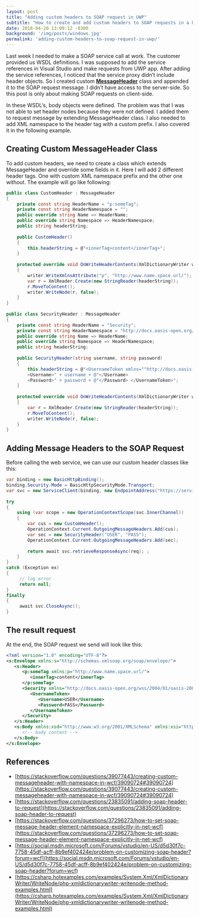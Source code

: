 ```yaml
---
layout: post
title: "Adding custom headers to SOAP request in UWP"
subtitle: "How to create and add custom headers to SOAP requests in a Universal Windows Platform app."
date: 2018-04-20 13:09:12 -0300
background: '/img/posts/windows.jpg'
permalink: 'adding-custom-headers-to-soap-request-in-uwp/'
---
```


Last week I needed to make a SOAP service call at work. The customer provided us WSDL definitions. I was supposed to add the service references in Visual Studio and make requests from UWP app. After adding the service references, I noticed that the service proxy didn’t include header objects. So I created custom [**MessageHeader**](https://msdn.microsoft.com/en-us/library/system.servicemodel.channels.messageheader(v=vs.110).aspx) class and appended it to the SOAP request message. I didn’t have access to the server-side. So this post is only about making SOAP requests on client-side.

In these WSDL’s, body objects were defined. The problem was that I was not able to set header nodes because they were not defined. I added them to request message by extending MessageHeader class. I also needed to add XML namespace to the header tag with a custom prefix. I also covered it in the following example.

## Creating Custom MessageHeader Class

To add custom headers, we need to create a class which extends MessageHeader and override some fields in it. Here I will add 2 different header tags. One with custom XML namespace prefix and the other one without. The example will go like following:

```csharp
public class CustomHeader : MessageHeader
{
    private const string HeaderName = "p:someTag";
    private const string HeaderNamespace = "";
    public override string Name => HeaderName;
    public override string Namespace => HeaderNamespace;
    public string headerString;
 
    public CustomHeader()
    {
        this.headerString = @"<innerTag>content</innerTag>";
    }
 
    protected override void OnWriteHeaderContents(XmlDictionaryWriter writer, MessageVersion messageVersion)
    {
        writer.WriteXmlnsAttribute("p", "http://www.name.space.url/");
        var r = XmlReader.Create(new StringReader(headerString));
        r.MoveToContent();
        writer.WriteNode(r, false);
    }
}
 
public class SecurityHeader : MessageHeader
{
    private const string HeaderName = "Security";
    private const string HeaderNamespace = "http://docs.oasis-open.org/wss/2004/01/oasis-200401-wss-wssecurity-secext-1.0.xsd";
    public override string Name => HeaderName;
    public override string Namespace => HeaderNamespace;
    public string headerString;
 
    public SecurityHeader(string username, string password)
    {
        this.headerString = @"<UsernameToken xmlns=""http://docs.oasis-open.org/wss/2004/01/oasis-200401-wss-wssecurity-secext-1.0.xsd""> 
        <Username>" + username + @"</Username> 
        <Password>" + password + @"</Password> </UsernameToken>";
    }
 
    protected override void OnWriteHeaderContents(XmlDictionaryWriter writer, MessageVersion messageVersion)
    {
        var r = XmlReader.Create(new StringReader(headerString));
        r.MoveToContent();
        writer.WriteNode(r, false);
    }
}
```

## Adding Message Headers to the SOAP Request

Before calling the web service, we can use our custom header classes like this:

```csharp
var binding = new BasicHttpBinding();
binding.Security.Mode = BasicHttpSecurityMode.Transport;
var svc = new ServiceClient(binding, new EndpointAddress("https://service.endpoint.url"));
 
try
{
    using (var scope = new OperationContextScope(svc.InnerChannel))
    {
        var cus = new CustomHeader();
        OperationContext.Current.OutgoingMessageHeaders.Add(cus);
        var sec = new SecurityHeader("USER", "PASS");
        OperationContext.Current.OutgoingMessageHeaders.Add(sec);
 
        return await svc.retrieveResponseAsync(req); ;
    }
}
catch (Exception ex)
{
     // log error
     return null;
}
finally
{
     await svc.CloseAsync();
}
```

## The result request

At the end, the SOAP request we send will look like this:

```xml
<?xml version="1.0" encoding="UTF-8"?>
<s:Envelope xmlns:s="http://schemas.xmlsoap.org/soap/envelope/">
   <s:Header>
      <p:someTag xmlns:p="http://www.name.space.url/">
         <innerTag>content</innerTag>
      </p:someTag>
      <Security xmlns="http://docs.oasis-open.org/wss/2004/01/oasis-200401-wss-wssecurity-secext-1.0.xsd">
         <UsernameToken>
            <Username>USER</Username>
            <Password>PASS</Password>
         </UsernameToken>
      </Security>
   </s:Header>
   <s:Body xmlns:xsd="http://www.w3.org/2001/XMLSchema" xmlns:xsi="http://www.w3.org/2001/XMLSchema-instance">
      <!-- body content -->
   </s:Body>
</s:Envelope>
```

## References

- [https://stackoverflow.com/questions/39077443/creating-custom-messageheader-with-namespace-in-wcf/39090724#39090724](https://stackoverflow.com/questions/39077443/creating-custom-messageheader-with-namespace-in-wcf/39090724#39090724)
- [https://stackoverflow.com/questions/23835091/adding-soap-header-to-request](https://stackoverflow.com/questions/23835091/adding-soap-header-to-request)
- [https://stackoverflow.com/questions/37296273/how-to-set-soap-message-header-element-namespace-explicitly-in-net-wcf](https://stackoverflow.com/questions/37296273/how-to-set-soap-message-header-element-namespace-explicitly-in-net-wcf)
- [https://social.msdn.microsoft.com/Forums/vstudio/en-US/d5d30f7c-7758-45df-acff-8b9ef402424e/problem-on-customizing-soap-header?forum=wcf](https://social.msdn.microsoft.com/Forums/vstudio/en-US/d5d30f7c-7758-45df-acff-8b9ef402424e/problem-on-customizing-soap-header?forum=wcf)
- [https://csharp.hotexamples.com/examples/System.Xml/XmlDictionaryWriter/WriteNode/php-xmldictionarywriter-writenode-method-examples.html](https://csharp.hotexamples.com/examples/System.Xml/XmlDictionaryWriter/WriteNode/php-xmldictionarywriter-writenode-method-examples.html)



